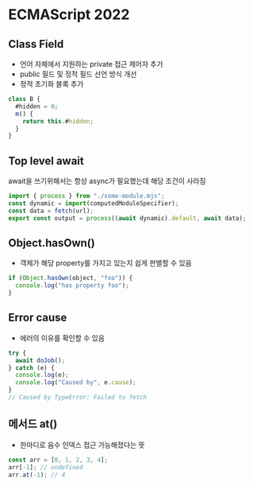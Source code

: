 # ECMAScript 2022

## Class Field

- 언어 자체에서 지원하는 private 접근 제어자 추가
- public 필드 및 정적 필드 선언 방식 개선
- 정적 초기화 블록 추가

```jsx
class B {
  #hidden = 0;
  m() {
    return this.#hidden;
  }
}
```

## Top level await

await을 쓰기위해서는 항상 async가 필요했는데 해당 조건이 사라짐

```jsx
import { process } from "./some-module.mjs";
const dynamic = import(computedModuleSpecifier);
const data = fetch(url);
export const output = process((await dynamic).default, await data);
```

## **Object.hasOwn()**

- 객체가 해당 property를 가지고 있는지 쉽게 판별할 수 있음

```jsx
if (Object.hasOwn(object, "foo")) {
  console.log("has property foo");
}
```

## Error cause

- 에러의 이유를 확인할 수 있음

```jsx
try {
  await doJob();
} catch (e) {
  console.log(e);
  console.log("Caused by", e.cause);
}
// Caused by TypeError: Failed to fetch
```

## 메서드 at()

- 한마디로 음수 인덱스 접근 가능해졌다는 뜻

```jsx
const arr = [0, 1, 2, 3, 4];
arr[-1]; // undefined
arr.at(-1); // 4
```
